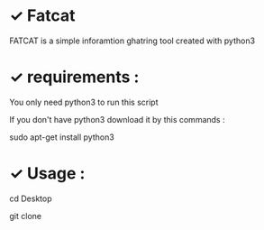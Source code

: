 # ✓ Fatcat
FATCAT is a simple inforamtion ghatring tool created with python3
# ✓ requirements :
You only need python3 to run this script

If you don't have python3 download it by this commands :

sudo apt-get install python3
# ✓ Usage :
cd Desktop

git clone



